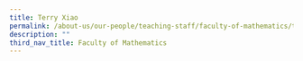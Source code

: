 ```yaml
---
title: Terry Xiao
permalink: /about-us/our-people/teaching-staff/faculty-of-mathematics/terry-xiao/
description: ""
third_nav_title: Faculty of Mathematics
---
```


